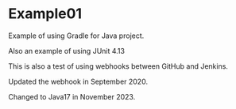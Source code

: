 # Example01

Example of using Gradle for Java project.

Also an example of using JUnit 4.13

This is also a test of using webhooks between GitHub and Jenkins.

Updated the webhook in September 2020.

Changed to Java17 in November 2023.

